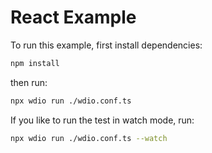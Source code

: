 # React Example

To run this example, first install dependencies:

```sh { name=install-react }
npm install
```

then run:

```sh { name=test }
npx wdio run ./wdio.conf.ts
```

If you like to run the test in watch mode, run:

```sh { name=test-watch }
npx wdio run ./wdio.conf.ts --watch
```